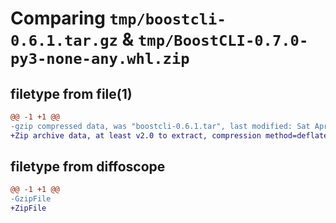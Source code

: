 # Comparing `tmp/boostcli-0.6.1.tar.gz` & `tmp/BoostCLI-0.7.0-py3-none-any.whl.zip`

## filetype from file(1)

```diff
@@ -1 +1 @@
-gzip compressed data, was "boostcli-0.6.1.tar", last modified: Sat Apr 13 22:24:06 2024, max compression
+Zip archive data, at least v2.0 to extract, compression method=deflate
```

## filetype from diffoscope

```diff
@@ -1 +1 @@
-GzipFile
+ZipFile
```

